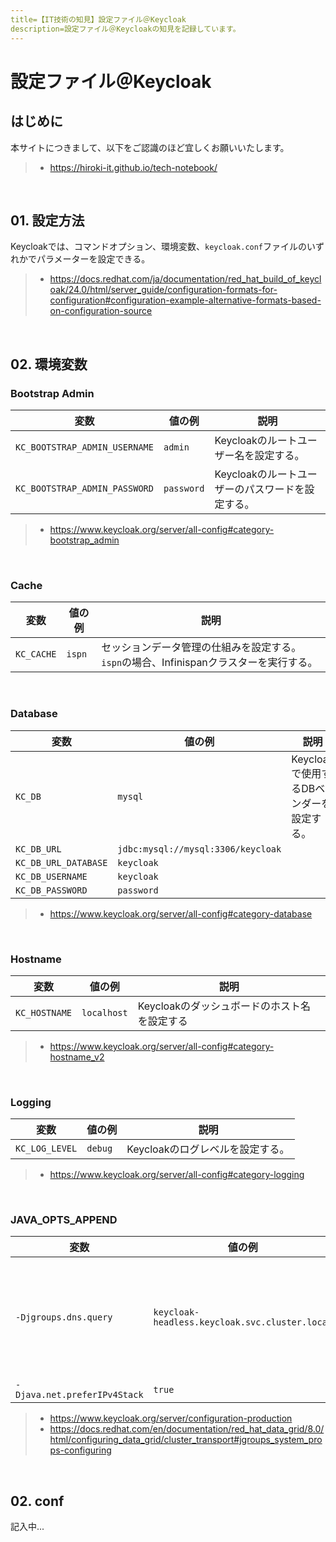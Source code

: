 ```yaml
---
title=【IT技術の知見】設定ファイル＠Keycloak
description=設定ファイル＠Keycloakの知見を記録しています。
---
```


# 設定ファイル＠Keycloak

## はじめに

本サイトにつきまして、以下をご認識のほど宜しくお願いいたします。

> - https://hiroki-it.github.io/tech-notebook/

<br>

## 01. 設定方法

Keycloakでは、コマンドオプション、環境変数、`keycloak.conf`ファイルのいずれかでパラメーターを設定できる。

> - https://docs.redhat.com/ja/documentation/red_hat_build_of_keycloak/24.0/html/server_guide/configuration-formats-for-configuration#configuration-example-alternative-formats-based-on-configuration-source

<br>

## 02. 環境変数

### Bootstrap Admin

| 変数                          | 値の例     | 説明                                             |
| ----------------------------- | ---------- | ------------------------------------------------ |
| `KC_BOOTSTRAP_ADMIN_USERNAME` | `admin`    | Keycloakのルートユーザー名を設定する。           |
| `KC_BOOTSTRAP_ADMIN_PASSWORD` | `password` | Keycloakのルートユーザーのパスワードを設定する。 |

> - https://www.keycloak.org/server/all-config#category-bootstrap_admin

<br>

### Cache

| 変数       | 値の例 | 説明                                                                                   |
| ---------- | ------ | -------------------------------------------------------------------------------------- |
| `KC_CACHE` | `ispn` | セッションデータ管理の仕組みを設定する。`ispn`の場合、Infinispanクラスターを実行する。 |

<br>

### Database

| 変数                 | 値の例                             | 説明                                     |
| -------------------- | ---------------------------------- | ---------------------------------------- |
| `KC_DB`              | `mysql`                            | Keycloakで使用するDBベンダーを設定する。 |
| `KC_DB_URL`          | `jdbc:mysql://mysql:3306/keycloak` |                                          |
| `KC_DB_URL_DATABASE` | `keycloak`                         |                                          |
| `KC_DB_USERNAME`     | `keycloak`                         |                                          |
| `KC_DB_PASSWORD`     | `password`                         |                                          |

> - https://www.keycloak.org/server/all-config#category-database

<br>

### Hostname

| 変数          | 値の例      | 説明                                         |
| ------------- | ----------- | -------------------------------------------- |
| `KC_HOSTNAME` | `localhost` | Keycloakのダッシュボードのホスト名を設定する |

> - https://www.keycloak.org/server/all-config#category-hostname_v2

<br>

### Logging

| 変数           | 値の例  | 説明                             |
| -------------- | ------- | -------------------------------- |
| `KC_LOG_LEVEL` | `debug` | Keycloakのログレベルを設定する。 |

> - https://www.keycloak.org/server/all-config#category-logging

<br>

### JAVA_OPTS_APPEND

| 変数                         | 値の例                                         | 説明                                                      |
| ---------------------------- | ---------------------------------------------- | --------------------------------------------------------- |
| `-Djgroups.dns.query`        | `keycloak-headless.keycloak.svc.cluster.local` | Keycloakクラスターのインスタンスを返却するDNSを設定する。 |
| `-Djava.net.preferIPv4Stack` | `true`                                         |                                                           |

> - https://www.keycloak.org/server/configuration-production
> - https://docs.redhat.com/en/documentation/red_hat_data_grid/8.0/html/configuring_data_grid/cluster_transport#jgroups_system_props-configuring

<br>

## 02. conf

記入中...

<br>
